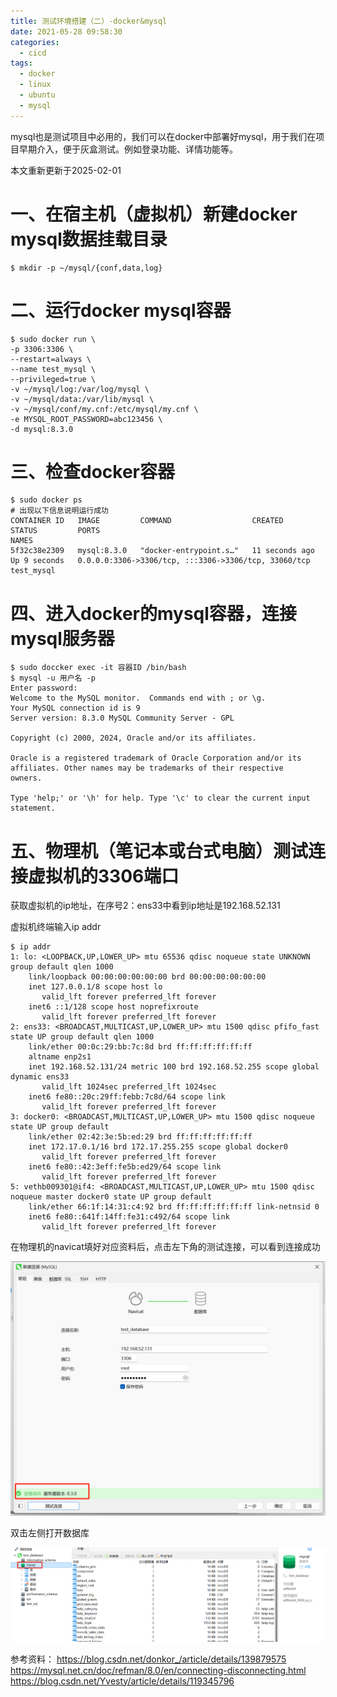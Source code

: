 ```yaml
---
title: 测试环境搭建（二）-docker&mysql
date: 2021-05-28 09:58:30
categories:
  - cicd
tags:
  - docker
  - linux
  - ubuntu
  - mysql
---
```


mysql也是测试项目中必用的，我们可以在docker中部署好mysql，用于我们在项目早期介入，便于灰盒测试。例如登录功能、详情功能等。

<!-- more -->

本文重新更新于2025-02-01

# 一、在宿主机（虚拟机）新建docker mysql数据挂载目录

```
$ mkdir -p ~/mysql/{conf,data,log}
```

# 二、运行docker mysql容器

```
$ sudo docker run \
-p 3306:3306 \
--restart=always \
--name test_mysql \
--privileged=true \
-v ~/mysql/log:/var/log/mysql \
-v ~/mysql/data:/var/lib/mysql \
-v ~/mysql/conf/my.cnf:/etc/mysql/my.cnf \
-e MYSQL_ROOT_PASSWORD=abc123456 \
-d mysql:8.3.0
```

# 三、检查docker容器

```
$ sudo docker ps
# 出现以下信息说明运行成功
CONTAINER ID   IMAGE         COMMAND                  CREATED          STATUS         PORTS                                                  NAMES
5f32c38e2309   mysql:8.3.0   "docker-entrypoint.s…"   11 seconds ago   Up 9 seconds   0.0.0.0:3306->3306/tcp, :::3306->3306/tcp, 33060/tcp   test_mysql
```

# 四、进入docker的mysql容器，连接mysql服务器

```
$ sudo doccker exec -it 容器ID /bin/bash
$ mysql -u 用户名 -p
Enter password:
Welcome to the MySQL monitor.  Commands end with ; or \g.
Your MySQL connection id is 9
Server version: 8.3.0 MySQL Community Server - GPL

Copyright (c) 2000, 2024, Oracle and/or its affiliates.

Oracle is a registered trademark of Oracle Corporation and/or its
affiliates. Other names may be trademarks of their respective
owners.

Type 'help;' or '\h' for help. Type '\c' to clear the current input statement.
```

# 五、物理机（笔记本或台式电脑）测试连接虚拟机的3306端口

获取虚拟机的ip地址，在序号2：ens33中看到ip地址是192.168.52.131

虚拟机终端输入ip addr

```
$ ip addr
1: lo: <LOOPBACK,UP,LOWER_UP> mtu 65536 qdisc noqueue state UNKNOWN group default qlen 1000
    link/loopback 00:00:00:00:00:00 brd 00:00:00:00:00:00
    inet 127.0.0.1/8 scope host lo
       valid_lft forever preferred_lft forever
    inet6 ::1/128 scope host noprefixroute
       valid_lft forever preferred_lft forever
2: ens33: <BROADCAST,MULTICAST,UP,LOWER_UP> mtu 1500 qdisc pfifo_fast state UP group default qlen 1000
    link/ether 00:0c:29:bb:7c:8d brd ff:ff:ff:ff:ff:ff
    altname enp2s1
    inet 192.168.52.131/24 metric 100 brd 192.168.52.255 scope global dynamic ens33
       valid_lft 1024sec preferred_lft 1024sec
    inet6 fe80::20c:29ff:febb:7c8d/64 scope link
       valid_lft forever preferred_lft forever
3: docker0: <BROADCAST,MULTICAST,UP,LOWER_UP> mtu 1500 qdisc noqueue state UP group default
    link/ether 02:42:3e:5b:ed:29 brd ff:ff:ff:ff:ff:ff
    inet 172.17.0.1/16 brd 172.17.255.255 scope global docker0
       valid_lft forever preferred_lft forever
    inet6 fe80::42:3eff:fe5b:ed29/64 scope link
       valid_lft forever preferred_lft forever
5: vethb009301@if4: <BROADCAST,MULTICAST,UP,LOWER_UP> mtu 1500 qdisc noqueue master docker0 state UP group default
    link/ether 66:1f:14:31:c4:92 brd ff:ff:ff:ff:ff:ff link-netnsid 0
    inet6 fe80::641f:14ff:fe31:c492/64 scope link
       valid_lft forever preferred_lft forever
```

在物理机的navicat填好对应资料后，点击左下角的测试连接，可以看到连接成功

![](/pics/testing/navicat2.png)

双击左侧打开数据库

![](/pics/testing/navicat3.png)




参考资料：
https://blog.csdn.net/donkor_/article/details/139879575
https://mysql.net.cn/doc/refman/8.0/en/connecting-disconnecting.html
https://blog.csdn.net/Yvesty/article/details/119345796
